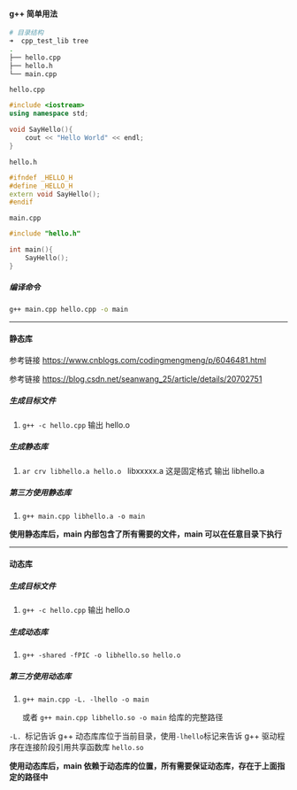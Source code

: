 #### g++ 简单用法

```sh
# 目录结构
➜  cpp_test_lib tree
.
├── hello.cpp
├── hello.h
└── main.cpp
```

`hello.cpp`

```cpp
#include <iostream>
using namespace std;

void SayHello(){
    cout << "Hello World" << endl;
}
```

`hello.h`

```cpp
#ifndef _HELLO_H
#define _HELLO_H
extern void SayHello();
#endif
```

`main.cpp`

```cpp
#include "hello.h"

int main(){
    SayHello();
}
```

##### 编译命令

```sh
g++ main.cpp hello.cpp -o main
```

---



#### 静态库

参考链接 https://www.cnblogs.com/codingmengmeng/p/6046481.html

参考链接 https://blog.csdn.net/seanwang_25/article/details/20702751

##### 生成目标文件

1. `g++ -c hello.cpp` 输出 hello.o

##### 生成静态库

1. `ar crv libhello.a hello.o `  libxxxxx.a 这是固定格式 输出 libhello.a

##### 第三方使用静态库

1. `g++ main.cpp libhello.a -o main` 

**使用静态库后，main 内部包含了所有需要的文件，main 可以在任意目录下执行**

---



#### 动态库

##### 生成目标文件

1. `g++ -c hello.cpp` 输出 hello.o

##### 生成动态库

1. `g++ -shared -fPIC -o libhello.so hello.o`

##### 第三方使用动态库

1. `g++ main.cpp -L. -lhello -o main`

   或者 `g++ main.cpp libhello.so -o main` 给库的完整路径

`-L. `标记告诉 g++ 动态库库位于当前目录，使用`-lhello`标记来告诉 g++ 驱动程序在连接阶段引用共享函数库 `hello.so`



**使用动态库后，main 依赖于动态库的位置，所有需要保证动态库，存在于上面指定的路径中**

